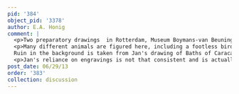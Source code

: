 ```yaml
---
pid: '384'
object_pid: '3378'
author: E.A. Honig
comment: |
  <p>Two preparatory drawings  in Rotterdam, Museum Boymans-van Beuningen, Inv. #4 & #2.  Hermit is based on an engraving by Jan and Raphael Sadelar after a design by M. de Vos, the second plate in their series Solitudo sive Vitae Patrum Eremicolarium (c.1588); the scene shows The Temptation of St. Anthony Jan leaves out the tempting demons here. That subject seems not really to have interested Borromeo, who evidently once owned a Brueghel Temptation of St. Anthony and then deacquisitioned it. In the engraving the saint occupies a much larger proportion of the picture's surface; in the painting, the setting matters more. </p>
  <p>Many different animals are figured here, including a footless bird of paradise.<br />
  Ruin in the background is taken from Jan's drawing of Baths of Caracalla; drawing of them dated 1595 is also in Rotterdam (Luijten cat. #49).</p>
  <p>Jan's reliance on engravings is not that consistent and is actually incredibly normal for painters of his generation, in these little cabinet painters.  The works in The Prado NOT by JB but from his circle are often based on engravings:  Jan the Younger Abundance (Prado 1402) is based on Ph. Galle, Prosopographia, 1574 #3; De Clerck/Alsloot Paradise with Elements is based on engravings by Matham after Goltzius and De Bruyn after Marten de Vos (in Diaz Padron).</p>
post_date: 06/29/13
order: '383'
collection: discussion
---
```

